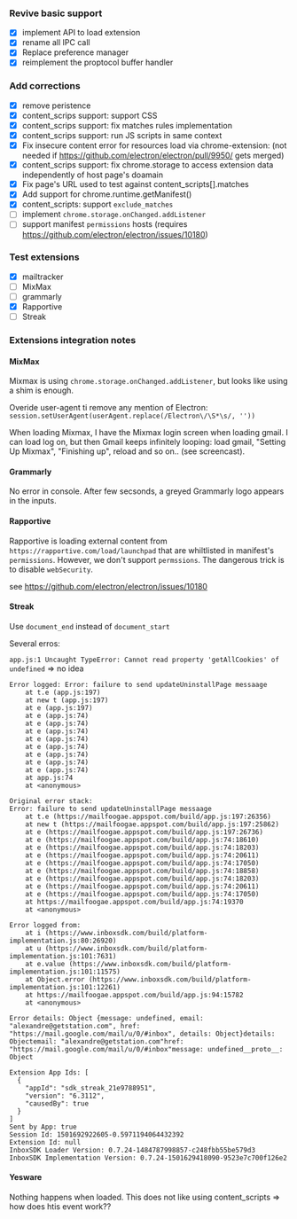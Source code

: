 ### Revive basic support
- [x] implement API to load extension
- [x] rename all IPC call
- [x] Replace preference manager
- [x] reimplement the proptocol buffer handler

### Add corrections
- [x] remove peristence
- [x] content_scrips support: support CSS
- [x] content_scrips support: fix matches rules implementation	
- [x] content_scrips support: run JS scripts in same context
- [x] Fix insecure content error for resources load via chrome-extension: (not needed if https://github.com/electron/electron/pull/9950/ gets merged)
- [x] content_scrips support: fix chrome.storage to access extension data independently of host page's doamain
- [x] Fix page's URL used to test against content_scripts[].matches
- [x] Add support for chrome.runtime.getManifest()
- [x] content_scripts: support `exclude_matches`
- [ ] implement `chrome.storage.onChanged.addListener`
- [ ] support manifest `permissions` hosts (requires https://github.com/electron/electron/issues/10180)

### Test extensions
- [x] mailtracker
- [ ] MixMax
- [ ] grammarly 
- [x] Rapportive 
- [ ] Streak 

### Extensions integration notes

#### MixMax
Mixmax is using `chrome.storage.onChanged.addListener`, but looks like using a shim is enough.

Overide user-agent ti remove any mention of Electron: `session.setUserAgent(userAgent.replace(/Electron\/\S*\s/, ''))`

When loading Mixmax, I have the Mixmax login screen when loading gmail. I can load log on, but then Gmail keeps infinitely looping: load gmail, "Setting Up Mixmax", "Finishing up", reload and so on.. (see screencast).

#### Grammarly
No error in console. After few secsonds, a greyed Grammarly logo appears in the inputs.

#### Rapportive
Rapportive is loading external content from `https://rapportive.com/load/launchpad` that are whiltlisted in manifest's `permissions`.
However, we don't support `permssions`.
The dangerous trick is to disable `webSecurity`.

see https://github.com/electron/electron/issues/10180

#### Streak
Use `document_end` instead of `document_start`

Several erros: 

`app.js:1 Uncaught TypeError: Cannot read property 'getAllCookies' of undefined` => no idea


```
Error logged: Error: failure to send updateUninstallPage messaage
    at t.e (app.js:197)
    at new t (app.js:197)
    at e (app.js:197)
    at e (app.js:74)
    at e (app.js:74)
    at e (app.js:74)
    at e (app.js:74)
    at e (app.js:74)
    at e (app.js:74)
    at e (app.js:74)
    at e (app.js:74)
    at app.js:74
    at <anonymous> 

Original error stack:
Error: failure to send updateUninstallPage messaage
    at t.e (https://mailfoogae.appspot.com/build/app.js:197:26356)
    at new t (https://mailfoogae.appspot.com/build/app.js:197:25862)
    at e (https://mailfoogae.appspot.com/build/app.js:197:26736)
    at e (https://mailfoogae.appspot.com/build/app.js:74:18610)
    at e (https://mailfoogae.appspot.com/build/app.js:74:18203)
    at e (https://mailfoogae.appspot.com/build/app.js:74:20611)
    at e (https://mailfoogae.appspot.com/build/app.js:74:17050)
    at e (https://mailfoogae.appspot.com/build/app.js:74:18858)
    at e (https://mailfoogae.appspot.com/build/app.js:74:18203)
    at e (https://mailfoogae.appspot.com/build/app.js:74:20611)
    at e (https://mailfoogae.appspot.com/build/app.js:74:17050)
    at https://mailfoogae.appspot.com/build/app.js:74:19370
    at <anonymous> 

Error logged from:
    at i (https://www.inboxsdk.com/build/platform-implementation.js:80:26920)
    at u (https://www.inboxsdk.com/build/platform-implementation.js:101:7631)
    at e.value (https://www.inboxsdk.com/build/platform-implementation.js:101:11575)
    at Object.error (https://www.inboxsdk.com/build/platform-implementation.js:101:12261)
    at https://mailfoogae.appspot.com/build/app.js:94:15782
    at <anonymous> 

Error details: Object {message: undefined, email: "alexandre@getstation.com", href: "https://mail.google.com/mail/u/0/#inbox", details: Object}details: Objectemail: "alexandre@getstation.com"href: "https://mail.google.com/mail/u/0/#inbox"message: undefined__proto__: Object 

Extension App Ids: [
  {
    "appId": "sdk_streak_21e9788951",
    "version": "6.3112",
    "causedBy": true
  }
] 
Sent by App: true 
Session Id: 1501692922605-0.5971194064432392 
Extension Id: null 
InboxSDK Loader Version: 0.7.24-1484787998857-c248fbb55be579d3 
InboxSDK Implementation Version: 0.7.24-1501629418090-9523e7c700f126e2
```

#### Yesware
Nothing happens when loaded.
This does not like using content_scripts => how does htis event work??
